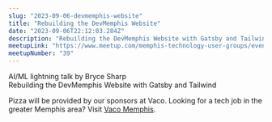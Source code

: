 ```yaml
---
slug: "2023-09-06-devmemphis-website"
title: "Rebuilding the DevMemphis Website"
date: "2023-09-06T22:12:03.284Z"
description: "Rebuilding the DevMemphis Website with Gatsby and Tailwind + AI/ML Lightning Talk"
meetupLink: "https://www.meetup.com/memphis-technology-user-groups/events/295518547/"
meetupNumber: "39"
---
```


AI/ML lightning talk by Bryce Sharp  
Rebuilding the DevMemphis Website with Gatsby and Tailwind

Pizza will be provided by our sponsors at Vaco. Looking for a tech job in the greater Memphis area? Visit [Vaco Memphis](https://www.vaco.com/locations/memphis-tennessee/).